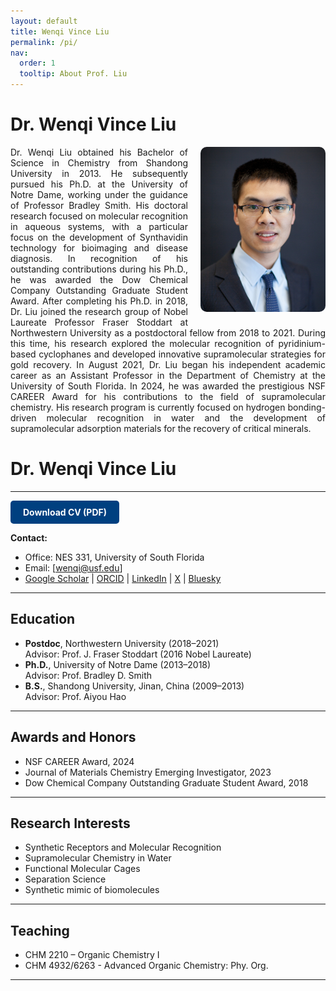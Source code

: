 ```yaml
---
layout: default
title: Wenqi Vince Liu
permalink: /pi/
nav:
  order: 1
  tooltip: About Prof. Liu
---
```


# Dr. Wenqi Vince Liu
<p style="text-align: justify;">
  <img src="/assets/images/wenqi-liu.jpg" alt="Wenqi Vince Liu" style="float: right; width: 200px; height: auto; margin-left: 20px; margin-bottom: 10px; border-radius: 10px;">
  Dr. Wenqi Liu obtained his Bachelor of Science in Chemistry from Shandong University in 2013. He subsequently pursued his Ph.D. at the University of Notre Dame, working under the guidance of Professor Bradley Smith. His doctoral research focused on molecular recognition in aqueous systems, with a particular focus on the development of Synthavidin technology for bioimaging and disease diagnosis. In recognition of his outstanding contributions during his Ph.D., he was awarded the Dow Chemical Company Outstanding Graduate Student Award. After completing his Ph.D. in 2018, Dr. Liu joined the research group of Nobel Laureate Professor Fraser Stoddart at Northwestern University as a postdoctoral fellow from 2018 to 2021. During this time, his research explored the molecular recognition of pyridinium-based cyclophanes and developed innovative supramolecular strategies for gold recovery. In August 2021, Dr. Liu began his independent academic career as an Assistant Professor in the Department of Chemistry at the University of South Florida. In 2024, he was awarded the prestigious NSF CAREER Award for his contributions to the field of supramolecular chemistry. His research program is currently focused on hydrogen bonding-driven molecular recognition in water and the development of supramolecular adsorption materials for the recovery of critical minerals.
</p>

<h1>Dr. Wenqi Vince Liu</h1>

<hr>

<p>
  <a href="/assets/docs/Liu_CV.pdf" download style="display: inline-block; background-color: #004080; color: white; padding: 10px 20px; border-radius: 5px; text-decoration: none; font-weight: bold;">
    Download CV (PDF)
  </a>
</p>

**Contact:**
- Office: NES 331, University of South Florida  
- Email: [wenqi@usf.edu]  
- [Google Scholar](https://scholar.google.com/citations?user=CRlR3ngAAAAJ&hl=en) | [ORCID](https://orcid.org/0000-0001-6408-0204) | [LinkedIn](#) | [X](https://x.com/vincentchem/status/1397603002735857668)  | [Bluesky](https://bsky.app/profile/vincentchemistry.bsky.social)

---
## Education
- **Postdoc**, Northwestern University (2018–2021)  
               Advisor: Prof. J. Fraser Stoddart (2016 Nobel Laureate)
- **Ph.D.**,   University of Notre Dame (2013–2018)  
               Advisor: Prof. Bradley D. Smith
- **B.S.**,    Shandong University, Jinan, China (2009–2013)  
               Advisor: Prof. Aiyou Hao
---
## Awards and Honors
- NSF CAREER Award, 2024
- Journal of Materials Chemistry Emerging Investigator, 2023
- Dow Chemical Company Outstanding Graduate Student Award, 2018
---

## Research Interests
- Synthetic Receptors and Molecular Recognition  
- Supramolecular Chemistry in Water  
- Functional Molecular Cages  
- Separation Science
- Synthetic mimic of biomolecules  
---

## Teaching
- CHM 2210 – Organic Chemistry I
- CHM 4932/6263 - Advanced Organic Chemistry: Phy. Org.
---
